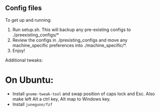 ## Config files


To get up and running:


1. Run setup.sh. This will backup any pre-existing configs to ./preexisting\_configs/\*
2. Review the configs in ./prexisting\_configs and move any machine\_specific preferences into ./machine\_specific/\*.
3. Enjoy!

Additional tweaks:

# On Ubuntu:
- Install `gnome-tweak-tool` and swap position of caps lock and Esc. Also make left Alt a ctrl key, Alt map to Windows key.
- Install `junegunn/fzf`
